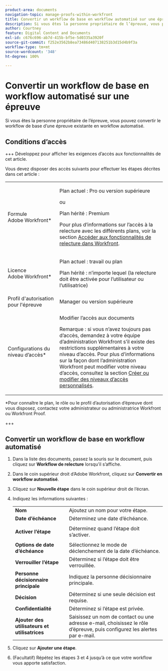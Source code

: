 ```yaml
---
product-area: documents
navigation-topic: manage-proofs-within-workfront
title: Convertir un workflow de base en workflow automatisé sur une épreuve
description: Si vous êtes la personne propriétaire de l’épreuve, vous pouvez convertir le workflow de base d’une épreuve existante en workflow automatisé.
author: Courtney
feature: Digital Content and Documents
exl-id: c676c696-ab7d-415b-bf5e-5d0335a3920f
source-git-commit: f252e3562b8ea73486d407138251b3d15d4b9f3a
workflow-type: tm+mt
source-wordcount: '348'
ht-degree: 100%

---
```


# Convertir un workflow de base en workflow automatisé sur une épreuve

Si vous êtes la personne propriétaire de l’épreuve, vous pouvez convertir le workflow de base d’une épreuve existante en workflow automatisé.

## Conditions d’accès

+++ Développez pour afficher les exigences d’accès aux fonctionnalités de cet article.

Vous devez disposer des accès suivants pour effectuer les étapes décrites dans cet article :

<table style="table-layout:auto"> 
 <col> 
 <col> 
 <tbody> 
  <tr> 
   <td role="rowheader">Formule Adobe Workfront*</td> 
   <td> <p>Plan actuel : Pro ou version supérieure</p> <p>ou</p> <p>Plan hérité : Premium</p> <p>Pour plus d’informations sur l’accès à la relecture avec les différents plans, voir la section <a href="/help/quicksilver/administration-and-setup/manage-workfront/configure-proofing/access-to-proofing-functionality.md" class="MCXref xref">Accéder aux fonctionnalités de relecture dans Workfront</a>.</p> </td> 
  </tr> 
  <tr> 
   <td role="rowheader">Licence Adobe Workfront*</td> 
   <td> <p>Plan actuel : travail ou plan</p> <p>Plan hérité : n’importe lequel (la relecture doit être activée pour l’utilisateur ou l’utilisatrice)</p> </td> 
  </tr> 
  <tr> 
   <td role="rowheader">Profil d'autorisation pour l'épreuve </td> 
   <td>Manager ou version supérieure</td> 
  </tr> 
  <tr> 
   <td role="rowheader">Configurations du niveau d’accès*</td> 
   <td> <p>Modifier l’accès aux documents</p> <p>Remarque : si vous n’avez toujours pas d’accès, demandez à votre équipe d’administration Workfront s’il existe des restrictions supplémentaires à votre niveau d’accès. Pour plus d’informations sur la façon dont l’administration Workfront peut modifier votre niveau d’accès, consultez la section <a href="../../../administration-and-setup/add-users/configure-and-grant-access/create-modify-access-levels.md" class="MCXref xref">Créer ou modifier des niveaux d’accès personnalisés</a>.</p> </td> 
  </tr> 
 </tbody> 
</table>

&#42;Pour connaître le plan, le rôle ou le profil d’autorisation d’épreuve dont vous disposez, contactez votre administrateur ou administratrice Workfront ou Workfront Proof.

+++

## Convertir un workflow de base en workflow automatisé

1. Dans la liste des documents, passez la souris sur le document, puis cliquez sur **Workflow de relecture** lorsqu’il s’affiche.
1. Dans le coin supérieur droit d’Adobe Workfront, cliquez sur **Convertir en workflow automatisé**.
1. Cliquez sur **Nouvelle étape** dans le coin supérieur droit de l’écran.
1. Indiquez les informations suivantes :

   <table style="table-layout:auto"> 
    <col> 
    <col> 
    <tbody> 
     <tr> 
      <td role="rowheader"><strong>Nom</strong> </td> 
      <td>Ajoutez un nom pour votre étape.</td> 
     </tr> 
     <tr> 
      <td role="rowheader"><strong>Date d’échéance</strong> </td> 
      <td>Déterminez une date d’échéance.</td> 
     </tr> 
     <tr> 
      <td role="rowheader"> <p><strong>Activer l’étape</strong> </p> </td> 
      <td>Déterminez quand l’étape doit s’activer.</td> 
     </tr> 
     <tr> 
      <td role="rowheader"><strong>Options de date d’échéance</strong> </td> 
      <td>Sélectionnez le mode de déclenchement de la date d’échéance.</td> 
     </tr> 
     <tr> 
      <td role="rowheader"><strong>Verrouiller l’étape</strong> </td> 
      <td>Déterminez si l’étape doit être verrouillée.</td> 
     </tr> 
     <tr> 
      <td role="rowheader"><strong>Personne décisionnaire principale</strong> </td> 
      <td>Indiquez la personne décisionnaire principale.</td> 
     </tr> 
     <tr> 
      <td role="rowheader"><strong>Décision</strong> </td> 
      <td>Déterminez si une seule décision est requise. </td> 
     </tr> 
     <tr> 
      <td role="rowheader"><strong>Confidentialité</strong> </td> 
      <td>Déterminez si l’étape est privée.</td> 
     </tr> 
     <tr> 
      <td role="rowheader"><strong>Ajouter des utilisateurs et utilisatrices</strong> </td> 
      <td>Saisissez un nom de contact ou une adresse e-mail, choisissez le rôle d’épreuve, puis configurez les alertes par e-mail.</td> 
     </tr> 
    </tbody> 
   </table>

1. Cliquez sur **Ajouter une étape**.
1. (Facultatif) Répétez les étapes 3 et 4 jusqu’à ce que votre workflow vous apporte satisfaction.
